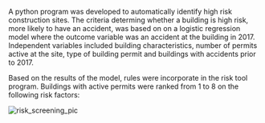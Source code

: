 A python program was developed to automatically identify high risk construction sites. The criteria determing whether a building is high risk, more likely to have an accident, was based on on a logistic regression model where the outcome variable was an accident at the building in 2017. Independent variables included building characteristics, number of permits active at the site, type of building permit and buildings with accidents prior to 2017.

Based on the results of the model, rules were incorporate in the risk tool program. Buildings with active permits were ranked from 1 to 8 on the following risk factors:




![risk_screening_pic](https://user-images.githubusercontent.com/11237613/42952541-b0a33ef2-8b46-11e8-89cb-9ea7a3330a8a.png)
